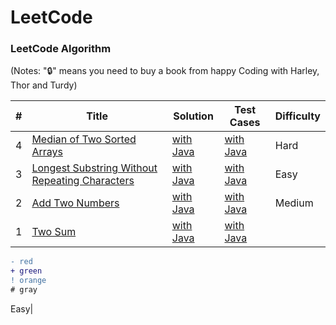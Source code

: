 LeetCode
========

### LeetCode Algorithm

(Notes: "🔒" means you need to buy a book from happy Coding with Harley, Thor and Turdy)


| # | Title | Solution | Test Cases | Difficulty |
|---| ----- | -------- | ---------- | ---------- |
|4|[Median of Two Sorted Arrays](https://leetcode.com/problems/median-of-two-sorted-arrays/)|[with Java](./logic/Q4MedianofTwoSortedArrays.java)|[with Java](./testcase/Q4TestLogic.java)|Hard|
|3|[Longest Substring Without Repeating Characters](https://leetcode.com/problems/two-sum/)|[with Java](./Q3LongestSubstringWithoutRepeatingCharacters.java)|[with Java](./testcase/Q3LongestSubstringWithoutRepeatingCharacters.java)|Easy|
|2|[Add Two Numbers](https://leetcode.com/problems/add-two-numbers/)|[with Java](./logic/Q2AddTwoNumbers.java)|[with Java](./testcase/Q2AddTwoNumbers.java)|Medium|
|1|[Two Sum](https://leetcode.com/problems/two-sum/)|[with Java](./logic/Q1TwoSum.java)|[with Java](./testcase/Q1TwoSum.java)|<h2>

```diff
- red
+ green
! orange
# gray
```

</h2>Easy|

